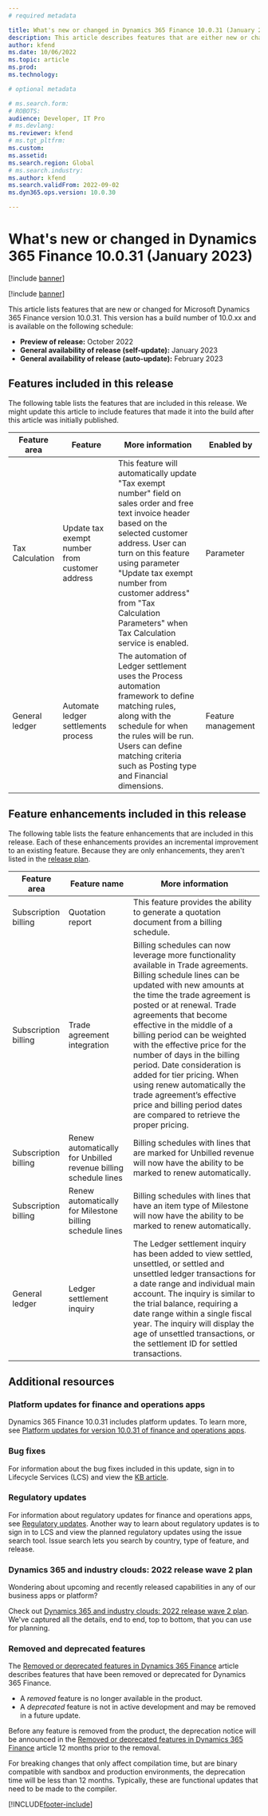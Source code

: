 ```yaml
---
# required metadata

title: What's new or changed in Dynamics 365 Finance 10.0.31 (January 2023)
description: This article describes features that are either new or changed in the Microsoft Dynamics 365 Finance version 10.0.31 preview release.
author: kfend
ms.date: 10/06/2022
ms.topic: article
ms.prod: 
ms.technology: 

# optional metadata

# ms.search.form: 
# ROBOTS: 
audience: Developer, IT Pro
# ms.devlang: 
ms.reviewer: kfend
# ms.tgt_pltfrm: 
ms.custom: 
ms.assetid: 
ms.search.region: Global
# ms.search.industry: 
ms.author: kfend
ms.search.validFrom: 2022-09-02
ms.dyn365.ops.version: 10.0.30

---
```


# What's new or changed in Dynamics 365 Finance 10.0.31 (January 2023)

[!include [banner](../includes/banner.md)]

[!include [banner](../includes/preview-banner.md)]

This article lists features that are new or changed for Microsoft Dynamics 365 Finance version 10.0.31. This version has a build number of 10.0.xx and is available on the following schedule:

- **Preview of release:** October 2022
- **General availability of release (self-update):** January 2023
- **General availability of release (auto-update):** February 2023

## Features included in this release

The following table lists the features that are included in this release. We might update this article to include features that made it into the build after this article was initially published.

| Feature area | Feature | More information | Enabled by |
|--------------|---------|------------------|------------|
| Tax Calculation             |Update tax exempt number from customer address         | This feature will automatically update "Tax exempt number" field on sales order and free text invoice header based on the selected customer address. User can turn on this feature using parameter "Update tax exempt number from customer address" from "Tax Calculation Parameters"  when Tax Calculation service is enabled.               | Parameter           |
| General ledger     | Automate ledger settlements process       |  The automation of Ledger settlement uses the Process automation framework to define matching rules, along with the schedule for when the rules will be run. Users can define matching criteria such as Posting type and Financial dimensions.  |  Feature management          |


## Feature enhancements included in this release

The following table lists the feature enhancements that are included in this release. Each of these enhancements provides an incremental improvement to an existing feature. Because they are only enhancements, they aren't listed in the [release plan](/dynamics365-release-plan/2021wave2/finance-operations/dynamics365-finance).

| Feature area | Feature name | More information |
|--------------|--------------|------------------|
| Subscription billing  | Quotation report | This feature provides the ability to generate a quotation document from a billing schedule. |
| Subscription billing  | Trade agreement integration | Billing schedules can now leverage more functionality available in Trade agreements. Billing schedule lines can be updated with new amounts at the time the trade agreement is posted or at renewal. Trade agreements that become effective in the middle of a billing period can be weighted with the effective price for the number of days in the billing period. Date consideration is added for tier pricing. When using renew automatically the trade agreement’s effective price and billing period dates are compared to retrieve the proper pricing. |
| Subscription billing  | Renew automatically for Unbilled revenue billing schedule lines | Billing schedules with lines that are marked for Unbilled revenue will now have the ability to be marked to renew automatically. |
| Subscription billing  | Renew automatically for Milestone billing schedule lines | Billing schedules with lines that have an item type of Milestone will now have the ability to be marked to renew automatically. |
| General ledger  | Ledger settlement inquiry | The Ledger settlement inquiry has been added to view settled, unsettled, or settled and unsettled ledger transactions for a date range and individual main account. The inquiry is similar to the trial balance, requiring a date range within a single fiscal year. The inquiry will display the age of unsettled transactions, or the settlement ID for settled transactions.  |

## Additional resources

### Platform updates for finance and operations apps

Dynamics 365 Finance 10.0.31 includes platform updates. To learn more, see [Platform updates for version 10.0.31 of finance and operations apps](../../fin-ops-core/dev-itpro/get-started/whats-new-platform-updates-10-0-31.md).

### Bug fixes

For information about the bug fixes included in this update, sign in to Lifecycle Services (LCS) and view the [KB article](https://fix.lcs.dynamics.com/Issue/Details?bugId=xxxx).

### Regulatory updates

For information about regulatory updates for finance and operations apps, see [Regulatory updates](../localizations/regulatory-updates.md). Another way to learn about regulatory updates is to sign in to LCS and view the planned regulatory updates using the issue search tool. Issue search lets you search by country, type of feature, and release.

### Dynamics 365 and industry clouds: 2022 release wave 2 plan

Wondering about upcoming and recently released capabilities in any of our business apps or platform?

Check out [Dynamics 365 and industry clouds: 2022 release wave 2 plan](/dynamics365-release-plan/2022wave2/finance-operations/dynamics365-finance). We've captured all the details, end to end, top to bottom, that you can use for planning.

### Removed and deprecated features

The [Removed or deprecated features in Dynamics 365 Finance](removed-deprecated-features-finance.md) article describes features that have been removed or deprecated for Dynamics 365 Finance.

- A *removed* feature is no longer available in the product.
- A *deprecated* feature is not in active development and may be removed in a future update.

Before any feature is removed from the product, the deprecation notice will be announced in the [Removed or deprecated features in Dynamics 365 Finance](removed-deprecated-features-finance.md) article 12 months prior to the removal.

For breaking changes that only affect compilation time, but are binary compatible with sandbox and production environments, the deprecation time will be less than 12 months. Typically, these are functional updates that need to be made to the compiler.

[!INCLUDE[footer-include](../../includes/footer-banner.md)]
